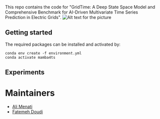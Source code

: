 This repo contains the code for "GridTime: A Deep State Space Model and Comprehensive Benchmark for AI-Driven Multivariate Time Series Prediction in Electric Grids".
![Alt text for the picture](path/to/your_picture.png)
## Getting started
The required packages can be installed and activated by:
```
conda env create -f environment.yml
conda activate mamba4ts
```
## Experiments

# Maintainers
* [Ali Menati](github.com/alimenati)
* [Fatemeh Doudi](https://fatemehdoudi.github.io/)

